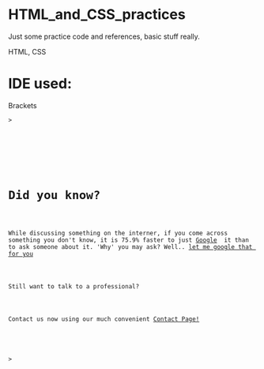 # HTML_and_CSS_practices
Just some practice code and references, basic stuff really.

HTML, CSS
# IDE used: 
Brackets

<pre><code>&gt
<!DOCTYPE html>
<html>
    <head>
        <title>Links</title>
    </head>
    <body>
        <h1>Did you know?</h1>
        <p>While discussing something on the interner, if you come across something you don't know, it is 75.9% faster to just <a href="https://www.google.com">Google</a>  it than to ask someone about it. 'Why' you may ask? Well.. <a href="https://lmgtfy.com/?q=why+is+it+better+to+google+something+before+asking+someone+about+it">let me google that for you</a> </p>
        <p>Still want to talk to a professional? </p>
        <p>Contact us now using our much convenient <a href="contact_page.html">Contact Page!</a></p>
    </body>
</html>

&gt</code></pre>
